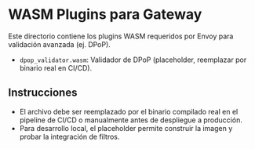 # WASM Plugins para Gateway

Este directorio contiene los plugins WASM requeridos por Envoy para validación avanzada (ej. DPoP).

- `dpop_validator.wasm`: Validador de DPoP (placeholder, reemplazar por binario real en CI/CD).

## Instrucciones
- El archivo debe ser reemplazado por el binario compilado real en el pipeline de CI/CD o manualmente antes de despliegue a producción.
- Para desarrollo local, el placeholder permite construir la imagen y probar la integración de filtros.

